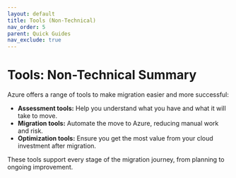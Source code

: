 ```yaml
---
layout: default
title: Tools (Non-Technical)
nav_order: 5
parent: Quick Guides
nav_exclude: true
---
```


# Tools: Non-Technical Summary

Azure offers a range of tools to make migration easier and more successful:

- **Assessment tools:** Help you understand what you have and what it will take to move.
- **Migration tools:** Automate the move to Azure, reducing manual work and risk.
- **Optimization tools:** Ensure you get the most value from your cloud investment after migration.

These tools support every stage of the migration journey, from planning to ongoing improvement.
